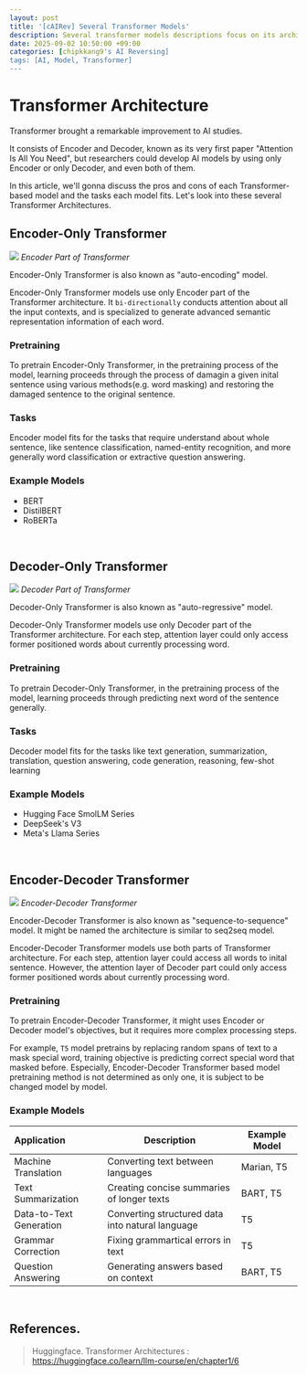 ```yaml
---
layout: post
title: '[cAIRev] Several Transformer Models'
description: Several transformer models descriptions focus on its architecture
date: 2025-09-02 10:50:00 +09:00
categories: [chipkkang9's AI Reversing]
tags: [AI, Model, Transformer]
---
```


# Transformer Architecture
Transformer brought a remarkable improvement to AI studies.

It consists of Encoder and Decoder, known as its very first paper "Attention Is All You Need", but researchers could develop AI models by using only Encoder or only Decoder, and even both of them.

In this article, we'll gonna discuss the pros and cons of each Transformer-based model and the tasks each model fits. Let's look into these several Transformer Architectures.

## Encoder-Only Transformer
![](/assets/img/posts/Encoder-only%20Transformer.png)
_Encoder Part of Transformer_

Encoder-Only Transformer is also known as "auto-encoding" model. 

Encoder-Only Transformer models use only Encoder part of the Transformer architecture. It `bi-directionally` conducts attention about all the input contexts, and is specialized to generate advanced semantic representation information of each word.

### Pretraining
To pretrain Encoder-Only Transformer, in the pretraining process of the model, learning proceeds through the process of damagin a given inital sentence using various methods(e.g. word masking) and restoring the damaged sentence to the original sentence.

### Tasks
Encoder model fits for the tasks that require understand about whole sentence, like sentence classification, named-entity recognition, and more generally word classification or extractive question answering.

### Example Models

- BERT
- DistilBERT
- RoBERTa

<br>

## Decoder-Only Transformer
![](/assets/img/posts/Decoder-only%20Transformer.png)
_Decoder Part of Transformer_

Decoder-Only Transformer is also known as "auto-regressive" model.

Decoder-Only Transformer models use only Decoder part of the Transformer architecture. For each step, attention layer could only access former positioned words about currently processing word.

### Pretraining
To pretrain Decoder-Only Transformer, in the pretraining process of the model, learning proceeds through predicting next word of the sentence generally.

### Tasks
Decoder model fits for the tasks like text generation, summarization, translation, question answering, code generation, reasoning, few-shot learning

### Example Models

- Hugging Face SmolLM Series
- DeepSeek's V3
- Meta's Llama Series

<br>

## Encoder-Decoder Transformer
![](/assets/img/posts/Transformer%20Architecture.png)
_Encoder-Decoder Transformer_

Encoder-Decoder Transformer is also known as "sequence-to-sequence" model. It might be named the architecture is similar to seq2seq model.

Encoder-Decoder Transformer models use both parts of Transformer architecture. For each step, attention layer could access all words to inital sentence. However, the attention layer of Decoder part could only access former positioned words about currently processing word.

### Pretraining
To pretrain Encoder-Decoder Transformer, it might uses Encoder or Decoder model's objectives, but it requires more complex processing steps.

For example, `T5` model pretrains by replacing random spans of text to a mask special word, training objective is predicting correct special word that masked before. Especially, Encoder-Decoder Transformer based model pretraining method is not determined as only one, it is subject to be changed model by model.

### Example Models

| Application            |      Description      |  Example Model |
|:-----------------------|-----------------------|----------------|
|Machine Translation     |Converting text between languages | Marian, T5
|Text Summarization      |Creating concise summaries of longer texts | BART, T5
|Data-to-Text Generation |Converting structured data into natural language | T5 
|Grammar Correction      |Fixing grammartical errors in text | T5
|Question Answering      |Generating answers based on  context | BART, T5

<br>

## References.
> Huggingface. Transformer Architectures
: https://huggingface.co/learn/llm-course/en/chapter1/6